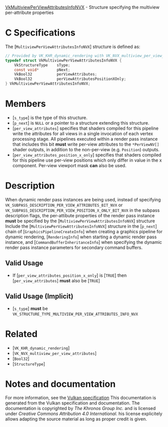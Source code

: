 [VkMultiviewPerViewAttributesInfoNVX](https://www.khronos.org/registry/vulkan/specs/1.3-extensions/man/html/VkMultiviewPerViewAttributesInfoNVX.html) - Structure specifying the multiview per-attribute properties

# C Specifications
The [`MultiviewPerViewAttributesInfoNVX`] structure is defined as:
```c
// Provided by VK_KHR_dynamic_rendering with VK_NVX_multiview_per_view_attributes
typedef struct VkMultiviewPerViewAttributesInfoNVX {
    VkStructureType    sType;
    const void*        pNext;
    VkBool32           perViewAttributes;
    VkBool32           perViewAttributesPositionXOnly;
} VkMultiviewPerViewAttributesInfoNVX;
```

# Members
- [`s_type`] is the type of this structure.
- [`p_next`] is `NULL` or a pointer to a structure extending this structure.
- [`per_view_attributes`] specifies that shaders compiled for this pipeline write the attributes for all views in a single invocation of each vertex processing stage. All pipelines executed within a render pass instance that includes this bit  **must**  write per-view attributes to the `*PerViewNV[]` shader outputs, in addition to the non-per-view (e.g. `Position`) outputs.
- [`per_view_attributes_position_x_only`] specifies that shaders compiled for this pipeline use per-view positions which only differ in value in the x component. Per-view viewport mask  **can**  also be used.

# Description
When dynamic render pass instances are being used, instead of specifying
`VK_SUBPASS_DESCRIPTION_PER_VIEW_ATTRIBUTES_BIT_NVX` or
`VK_SUBPASS_DESCRIPTION_PER_VIEW_POSITION_X_ONLY_BIT_NVX` in the subpass
description flags, the per-attibute properties of the render pass instance
 **must**  be specified by the [`MultiviewPerViewAttributesInfoNVX`]
structure Include the [`MultiviewPerViewAttributesInfoNVX`] structure in
the [`p_next`] chain of [`GraphicsPipelineCreateInfo`] when creating a
graphics pipeline for dynamic rendering, [`RenderingInfo`] when starting
a dynamic render pass instance, and [`CommandBufferInheritanceInfo`]
when specifying the dynamic render pass instance parameters for secondary
command buffers.
## Valid Usage
-    If [`per_view_attributes_position_x_only`] is [`TRUE`] then [`per_view_attributes`] **must**  also be [`TRUE`]

## Valid Usage (Implicit)
-  [`s_type`] **must**  be `VK_STRUCTURE_TYPE_MULTIVIEW_PER_VIEW_ATTRIBUTES_INFO_NVX`

# Related
- [`VK_KHR_dynamic_rendering`]
- [`VK_NVX_multiview_per_view_attributes`]
- [`Bool32`]
- [`StructureType`]

# Notes and documentation
For more information, see the [Vulkan specification](https://www.khronos.org/registry/vulkan/specs/1.3-extensions/html/vkspec.html)
This documentation is generated from the Vulkan specification and documentation.
The documentation is copyrighted by *The Khronos Group Inc.* and is licensed under *Creative Commons Attribution 4.0 International*.
his license explicitely allows adapting the source material as long as proper credit is given.
        